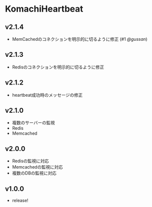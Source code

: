 # KomachiHeartbeat

## v2.1.4
- MemCachedのコネクションを明示的に切るように修正 (#1 _@gussan_)

## v2.1.3
- Redisのコネクションを明示的に切るように修正

## v2.1.2
- heartbeat成功時のメッセージの修正

## v2.1.0
- 複数のサーバーの監視
 - Redis
 - Memcached

## v2.0.0
- Redisの監視に対応
- Memcachedの監視に対応
- 複数のDBの監視に対応

## v1.0.0
- release!
